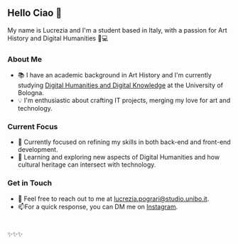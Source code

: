 ## Hello Ciao 👋

My name is Lucrezia and I'm a student based in Italy, with a passion for Art History and Digital Humanities 🎨💻

### About Me

- 📚 I have an academic background in Art History and I'm currently studying [Digital Humanities and Digital Knowledge](https://corsi.unibo.it/2cycle/DigitalHumanitiesKnowledge) at the University of Bologna.
- 💡 I'm enthusiastic about crafting IT projects, merging my love for art and technology.

### Current Focus

- 🔭 Currently focused on refining my skills in both back-end and front-end development.
- 🌱 Learning and exploring new aspects of Digital Humanities and how cultural heritage can intersect with technology.

### Get in Touch

- 📧 Feel free to reach out to me at lucrezia.pograri@studio.unibo.it.
- 📫For a quick response, you can DM me on [Instagram](https://www.instagram.com/lu.adieu/). 
<!-- 🌐 Connect with me on [LinkedIn](https://www.linkedin.com/in/yourusername). -->

#

✨✨✨
